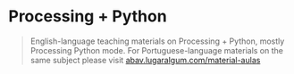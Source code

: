 # Processing + Python
> English-language teaching materials on Processing + Python, mostly Processing Python mode. For Portuguese-language materials on the same subject please visit [abav.lugaralgum.com/material-aulas](https://abav.lugaralgum.com/material-aulas)
